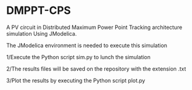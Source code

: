 # DMPPT-CPS
A PV circuit in Distributed Maximum Power Point Tracking architecture simulation Using JModelica. 


The JModelica environment is needed to execute this simulation

1/Execute the Python script sim.py to lunch the simulation

2/The results files will be saved on the repository with the extension .txt

3/Plot the results by executing the  Python script plot.py 


